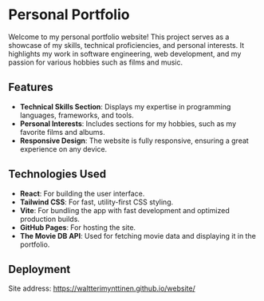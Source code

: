 # Personal Portfolio

Welcome to my personal portfolio website! This project serves as a showcase of my skills, technical proficiencies, and personal interests. It highlights my work in software engineering, web development, and my passion for various hobbies such as films and music.

## Features

- **Technical Skills Section**: Displays my expertise in programming languages, frameworks, and tools.
- **Personal Interests**: Includes sections for my hobbies, such as my favorite films and albums.
- **Responsive Design**: The website is fully responsive, ensuring a great experience on any device.

## Technologies Used

- **React**: For building the user interface.
- **Tailwind CSS**: For fast, utility-first CSS styling.
- **Vite**: For bundling the app with fast development and optimized production builds.
- **GitHub Pages**: For hosting the site.
- **The Movie DB API**: Used for fetching movie data and displaying it in the portfolio.

## Deployment
Site address: https://waltterimynttinen.github.io/website/


